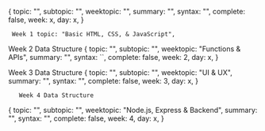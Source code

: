 {
      topic: "",
      subtopic: "",
      weektopic: "",
      summary: "",
      syntax: "",
      complete: false,
      week: x,
      day: x,
      }


     Week 1 topic: "Basic HTML, CSS, & JavaScript",


Week 2 Data Structure
     {
      topic: "",
      subtopic: "",
      weektopic: "Functions & APIs",
      summary: "",
      syntax: ``,
      complete: false,
      week: 2,
      day: x,
      }


 Week 3 Data Structure
     {
      topic: "",
      subtopic: "",
      weektopic: "UI & UX",
      summary: "",
      syntax: "",
      complete: false,
      week: 3,
      day: x,
      }


       Week 4 Data Structure
     
{
      topic: "",
      subtopic: "",
      weektopic: "Node.js, Express & Backend",
      summary: "",
      syntax: "",
      complete: false,
      week: 4,
      day: x,
      }
